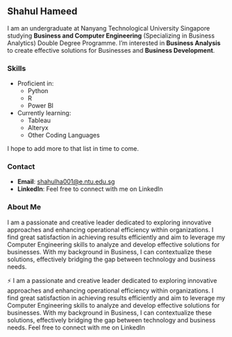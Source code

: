 
## Shahul Hameed

I am an undergraduate at Nanyang Technological University Singapore studying **Business and Computer Engineering** (Specializing in Business Analytics) Double Degree Programme. I’m interested in **Business Analysis** to create effective solutions for Businesses and **Business Development**.

### Skills

- Proficient in:
  - Python
  - R
  - Power BI
- Currently learning:
  - Tableau
  - Alteryx
  - Other Coding Languages

I hope to add more to that list in time to come.

### Contact

- **Email**: [shahulha001@e.ntu.edu.sg](mailto:shahulha001@e.ntu.edu.sg)
- **LinkedIn**: Feel free to connect with me on LinkedIn

### About Me

I am a passionate and creative leader dedicated to exploring innovative approaches and enhancing operational efficiency within organizations. I find great satisfaction in achieving results efficiently and aim to leverage my Computer Engineering skills to analyze and develop effective solutions for businesses. With my background in Business, I can contextualize these solutions, effectively bridging the gap between technology and business needs.

⚡ I am a passionate and creative leader dedicated to exploring innovative approaches and enhancing operational efficiency within organizations. I find great satisfaction in achieving results efficiently and aim to leverage my Computer Engineering skills to analyze and develop effective solutions for businesses. With my background in Business, I can contextualize these solutions, effectively bridging the gap between technology and business needs. Feel free to connect with me on LinkedIn

